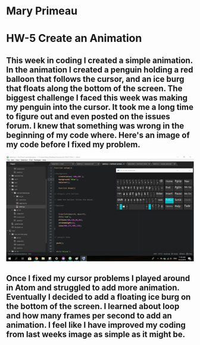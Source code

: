 # Mary Primeau
# HW-5 Create an Animation

## This week in coding I created a simple animation.  In the animation I created a penguin holding a red balloon that follows the cursor, and an ice burg that floats along the bottom of the screen.  The biggest challenge I faced this week was making my penguin into the cursor. It took me a long time to figure out and even posted on the issues forum.  I knew that something was wrong in the beginning of my code where.  Here's an image of my code before I fixed my problem.

![Image of my editor](help.png)

## Once I fixed my cursor problems I played around in Atom and struggled to add more animation.  Eventually I decided to add a floating ice burg on the bottom of the screen. I learned about loop and how many frames per second to add an animation. I feel like I have improved my coding from last weeks image as simple as it might be.
